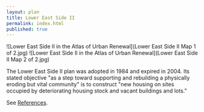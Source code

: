 ```yaml
---
layout: plan
title: Lower East Side II
permalink: index.html
published: true
---
```


![Lower East Side II in the Atlas of Urban Renewal](Lower East Side II Map 1 of 2.jpg)
![Lower East Side II in the Atlas of Urban Renewal](Lower East Side II Map 2 of 2.jpg)

The Lower East Side II plan was adopted in 1984 and expired in 2004. Its stated objective "as a step toward supporting and rebuilding a physically eroding but vital community" is to construct "new housing on sites occupied by deteriorating housing stock and vacant buildings and lots."

See [References](http://www.urbanreviewer.org/#page=references.html). 